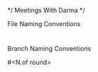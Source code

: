 */ Meetings With Darma */

File Naming Conventions 

#


Branch Naming Conventions 


#<date>_<Locations>_<N.of round>
